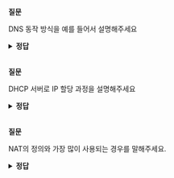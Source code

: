**질문** 
<!-- 무조건 공백 -->
DNS 동작 방식을 예를 들어서 설명해주세요
<!-- 무조건 공백 -->
<details>
<summary><b>정답</b></summary>
<!-- summary 아래 한칸 공백 두어야함 -->
<!-- 무조건 한칸 공백 아래에 두고 정답 입력 -->

1. 사용자 호스트는 'naver.com'이라는 도메인 주소의 IP 주소가 로컬 캐시에 저장되어 있는지 확인
2. 'naver.com'이 로컬 내시에 저장되어 있지 않으면 사용자 호스트에 설정된 DNS에 'naver.com'에 대해 쿼리
3. DNS 서버는 'naver.com'이 로컬 캐시와 자체에 설정되어 있는지 직접 확인하고 없으면 해당 도메인을 찾기 위해 루트 NS에 .com에 대한 TLD 정보를 가진 도메인 주소를 쿼리
4. 루트 DNS는 'naver.com'의 TLD인 .com을 관리하는 TLD 네임 서버 정보를 DNS 서버에 응답
5. DNS는 TLD 네임 서버에 'naver.com'에 대한 정보를 다시 쿼리
6. TLD 네임 서버는 'naver.com'에 대한 정보를 가진 naver 네임 서버에 대한 정보를 DNS 서버로 응답
7. DNS는 naver 네임 서버에 'naver.com'에 대한 정보를 쿼리
8. naver 네임 서버는 'naver.com'에 대한 정보를 DNS 응답
9. DNS는 'naver.com'에 대한 정보를 로컬 캐시에 저장하고 사용자 호스트에 'naver.com'에 대한 정보를 응답
10. 사용자 호스트는 DNS로부터 받은 'naver.com'에 대한 IP 정보를 이용해 사이트에 접속
  
</details>

<br>

**질문** 
<!-- 무조건 공백 -->
DHCP 서버로 IP 할당 과정을 설명해주세요
<!-- 무조건 공백 -->
<details>
<summary><b>정답</b></summary>
<!-- summary 아래 한칸 공백 두어야함 -->
<!-- 무조건 한칸 공백 아래에 두고 정답 입력 -->

1. DHCP Discover
   - DHCP 클라이언트는 DHCP 서버를 찾기 위해 DHCP Discover 메시지를 브로드캐스트로 전송합니다.
2. DHCP Offer
   - DHCP Discover를 수신한 DHCP 서버는 클라이언트에 할당할 IP 주소와 서브넷, 게이트웨이, DNS 정보, Lease Time 등의 정보를 포함한 DHCP 메시지를 클라이언트로 전송합니다.
3. DHCP Request
   - DHCP 서버로부터 제안받은 IP 주소와 DHCP 서버 정보를 포함한 DHCP 요청 메시지를 브로드캐스트로 전송합니다.
4. DHCP Acknowledgement
   - DHCP 클라이언트로부터 IP 주소를 사용하겠다는 요청을 받으면 DHCP 서버에 해당 IP를 어떤 클라이언트가 언제부터 사용하기 시작했는지 정보를 기록하고 DHCP Request 메시지를 정상적으로 수신했다는 응답을 전송합니다.
  
</details>

<br>

**질문** 
<!-- 무조건 공백 -->
NAT의 정의와 가장 많이 사용되는 경우를 말해주세요.
<!-- 무조건 공백 -->
<details>
<summary><b>정답</b></summary>
<!-- summary 아래 한칸 공백 두어야함 -->
<!-- 무조건 한칸 공백 아래에 두고 정답 입력 -->

NAT은 network address translation의 약자로 이름 그대로 네트워크 주소를 변환하는 기술입니다.
가장 많이 사용되는 경우는 사설 ip주소에서 공인 ip 주소로 전환하는 경우입니다.
  
</details>

